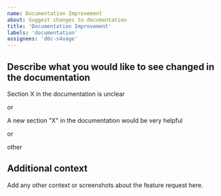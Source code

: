 ```yaml
---
name: Documentation Improvement
about: Suggest changes to documentation
title: 'Documentation Improvement'
labels: 'documentation'
assignees: 'd0c-s4vage'
---
```


## Describe what you would like to see changed in the documentation

Section X in the documentation is unclear

or

A new section "X" in the documentation would be very helpful

or

other

## Additional context

Add any other context or screenshots about the feature request here.
